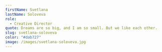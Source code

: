 ```yaml
---
firstName: Svetlana
lastName: Soloveva
role:
  - Creative Director
quote: Dreams are so big, and I am so small. But we like each other.
slug: svetlana-soloveva
color: "#dab727"
image: /images/svetlana-soloveva.jpg
---
```

